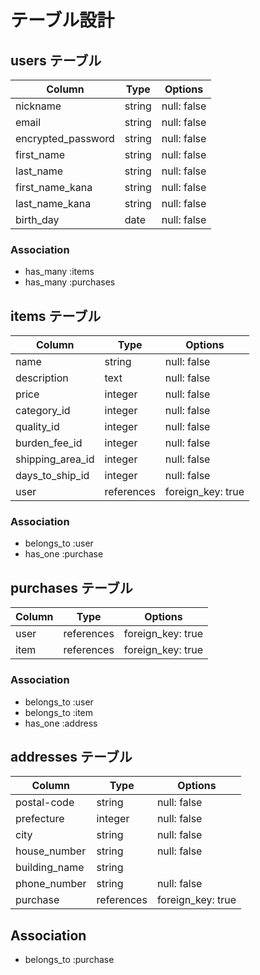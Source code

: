 # テーブル設計

## users テーブル

|       Column       |  Type  |    Options    |
|--------------------|--------|---------------|
|      nickname      | string |  null: false  |
|        email       | string |  null: false  |
| encrypted_password | string |  null: false  |
|     first_name     | string |  null: false  |
|      last_name     | string |  null: false  |
|  first_name_kana   | string |  null: false  |
|   last_name_kana   | string |  null: false  |
|     birth_day      |  date  |  null: false  |

### Association

- has_many :items
- has_many :purchases

## items テーブル

|       Column      |    Type    |      Options      |
|-------------------|------------|-------------------|
|        name       |   string   |    null: false    |
|    description    |    text    |    null: false    |
|       price       |   integer  |    null: false    |
|    category_id    |   integer  |    null: false    |
|    quality_id     |   integer  |    null: false    |
|   burden_fee_id   |   integer  |    null: false    |
|  shipping_area_id |   integer  |    null: false    |
|  days_to_ship_id  |   integer  |    null: false    |
|       user        | references | foreign_key: true |

### Association

- belongs_to :user
- has_one :purchase

## purchases テーブル

|  Column  |    Type    |      Options      |
|----------|------------|-------------------|
|   user   | references | foreign_key: true |
|   item   | references | foreign_key: true |

### Association

- belongs_to :user
- belongs_to :item
- has_one :address

## addresses テーブル

|     Column    |    Type    |      Options      |
|---------------|------------|-------------------|
|  postal-code  |   string   |    null: false    |
|   prefecture  |   integer  |    null: false    |
|     city      |   string   |    null: false    |
| house_number  |   string   |    null: false    |
| building_name |   string   |                   |
|  phone_number |   string   |     null: false   |
|    purchase   | references | foreign_key: true |

## Association

- belongs_to :purchase